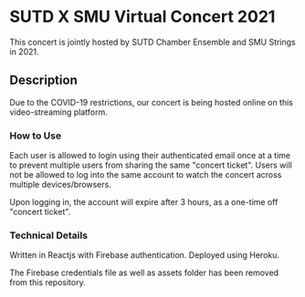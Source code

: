 # SUTD X SMU Virtual Concert 2021

This concert is jointly hosted by SUTD Chamber Ensemble and SMU Strings in 2021.

## Description

Due to the COVID-19 restrictions, our concert is being hosted online on this video-streaming platform. 


### How to Use

Each user is allowed to login using their authenticated email once at a time to prevent multiple users from sharing the same "concert ticket". Users will not be allowed to log into the same account to watch the concert across multiple devices/browsers.

Upon logging in, the account will expire after 3 hours, as a one-time off "concert ticket".

### Technical Details

Written in Reactjs with Firebase authentication. Deployed using Heroku.

The Firebase credentials file as well as assets folder has been removed from this repository. 
